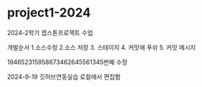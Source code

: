 # project1-2024
2024-2학기 캡스톤프로젝트 수업

개발순서
1.소스수정
2.소스 저장
3. 스테이지
4. 커밋애 푸쉬
5. 커밋 메시지




194652315958673462645561345번째 수정

2024-9-19 깃허브연동실습
로컬에서 편집함

